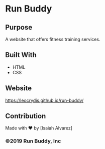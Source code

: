 # Run Buddy

## Purpose
A website that offers fitness training services.

## Built With
* HTML
* CSS

## Website
https://leocrydis.github.io/run-buddy/

## Contribution
Made with ❤️ by [Isaiah Alvarez]

### ©️2019 Run Buddy, Inc 
